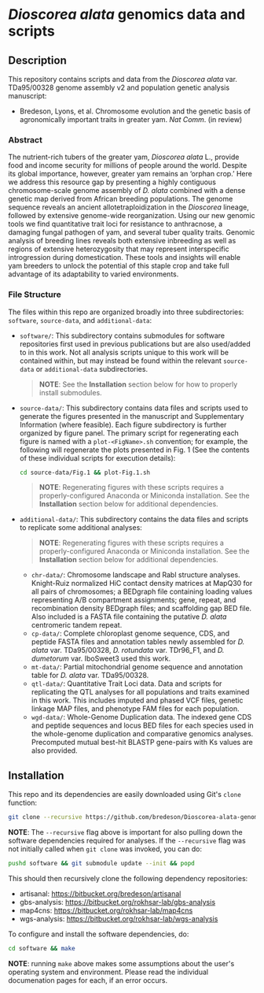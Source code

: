 # *Dioscorea alata* genomics data and scripts

## Description
This repository contains scripts and data from the *Dioscorea alata* var. TDa95/00328 genome assembly v2 and population genetic analysis manuscript:

- Bredeson, Lyons, et al. Chromosome evolution and the genetic basis of agronomically important traits in greater yam. *Nat Comm*. (in review)


### Abstract
The nutrient-rich tubers of the greater yam, *Dioscorea alata* L., provide food and income security for millions of people around the world. Despite its global importance, however, greater yam remains an ‘orphan crop.’ Here we address this resource gap by presenting a highly contiguous chromosome-scale genome assembly of *D. alata* combined with a dense genetic map derived from African breeding populations. The genome sequence reveals an ancient allotetraploidization in the *Dioscorea* lineage, followed by extensive genome-wide reorganization. Using our new genomic tools we find quantitative trait loci for resistance to anthracnose, a damaging fungal pathogen of yam, and several tuber quality traits. Genomic analysis of breeding lines reveals both extensive inbreeding as well as regions of extensive heterozygosity that may represent interspecific introgression during domestication. These tools and insights will enable yam breeders to unlock the potential of this staple crop and take full advantage of its adaptability to varied environments.


### File Structure

The files within this repo are organized broadly into three subdirectories: `software`, `source-data`, and `additional-data`: 

- `software/`: This subdirectory contains submodules for software repositories first used in previous publications but are also used/added to in this work. Not all analysis scripts unique to this work will be contained within, but may instead be found within the relevant `source-data` or `additional-data` subdirectories.
  > **NOTE**: See the **Installation** section below for how to properly install submodules.


- `source-data/`: This subdirectory contains data files and scripts used to generate the figures presented in the manuscript and Supplementary Information (where feasible). Each figure subdirectory is further organized by figure panel. The primary script for regenerating each figure is named with a `plot-<FigName>.sh` convention; for example, the following will regenerate the plots presented in Fig. 1 (See the contents of these individual scripts for execution details): 
  ```bash
  cd source-data/Fig.1 && plot-Fig.1.sh
  ```
  > **NOTE**: Regenerating figures with these scripts requires a properly-configured Anaconda or Miniconda installation. See the **Installation** section below for additional dependencies.
  

- `additional-data/`: This subdirectory contains the data files and scripts to replicate some additional analyses:
  > **NOTE**: Regenerating figures with these scripts requires a properly-configured Anaconda or Miniconda installation. See the **Installation** section below for additional dependencies.
  - `chr-data/`: Chromosome landscape and Rabl structure analyses. Knight-Ruiz normalized HiC contact density matrices at MapQ30 for all pairs of chromosomes; a BEDgraph file containing loading values representing A/B compartment assignments; gene, repeat, and recombination density BEDgraph files; and scaffolding gap BED file. Also included is a FASTA file containing the putative *D. alata* centromeric tandem repeat.
  - `cp-data/`: Complete chloroplast genome sequence, CDS, and peptide FASTA files and annotation tables newly assembled for *D. alata* var. TDa95/00328, *D. rotundata* var. TDr96_F1, and *D. dumetorum* var. IboSweet3 used this work.
  - `mt-data/`: Partial mitochondrial genome sequence and annotation table for *D. alata* var. TDa95/00328.
  - `qtl-data/`: Quantitative Trait Loci data. Data and scripts for replicating the QTL analyses for all populations and traits examined in this work. This includes imputed and phased VCF files, genetic linkage MAP files, and phenotype FAM files for each population.
  - `wgd-data/`: Whole-Genome Duplication data. The indexed gene CDS and peptide sequences and locus BED files for each species used in the whole-genome duplication and comparative genomics analyses. Precomputed mutual best-hit BLASTP gene-pairs with Ks values are also provided.


## Installation
This repo and its dependencies are easily downloaded using Git's `clone` function:
```bash
git clone --recursive https://github.com/bredeson/Dioscorea-alata-genomics.git

```
**NOTE**: The `--recursive` flag above is important for also pulling down the software dependencies required for analyses. If the `--recursive` flag was not initially called when `git clone` was invoked, you can do:
```bash
pushd software && git submodule update --init && popd
```

This should then recursively clone the following dependency repositories:
- artisanal: https://bitbucket.org/bredeson/artisanal
- gbs-analysis: https://bitbucket.org/rokhsar-lab/gbs-analysis
- map4cns: https://bitbucket.org/rokhsar-lab/map4cns
- wgs-analysis: https://bitbucket.org/rokhsar-lab/wgs-analysis

To configure and install the software dependencies, do:
```bash
cd software && make
```
**NOTE**: running `make` above makes some assumptions about the user's
operating system and environment. Please read the individual documenation
pages for each, if an error occurs.



